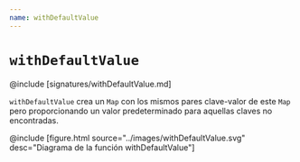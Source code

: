 ```yaml
---
name: withDefaultValue
---
```


# `withDefaultValue`

@include [signatures/withDefaultValue.md]

`withDefaultValue` crea un `Map` con los mismos pares clave-valor de este `Map` pero proporcionando un valor predeterminado para aquellas claves no encontradas.

@include [figure.html source="../images/withDefaultValue.svg" desc="Diagrama de la función withDefaultValue"]
